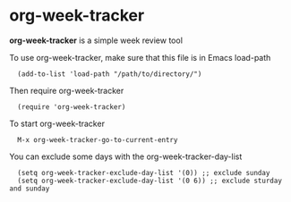 # org-week-tracker

**org-week-tracker** is a simple week review tool

To use org-week-tracker, make sure that this file is in Emacs load-path  
```
  (add-to-list 'load-path "/path/to/directory/")
```

Then require org-week-tracker  
```
  (require 'org-week-tracker)
```

To start org-week-tracker  
```
  M-x org-week-tracker-go-to-current-entry
```

You can exclude some days with the org-week-tracker-day-list  
```
  (setq org-week-tracker-exclude-day-list '(0)) ;; exclude sunday  
  (setq org-week-tracker-exclude-day-list '(0 6)) ;; exclude sturday and sunday
```
